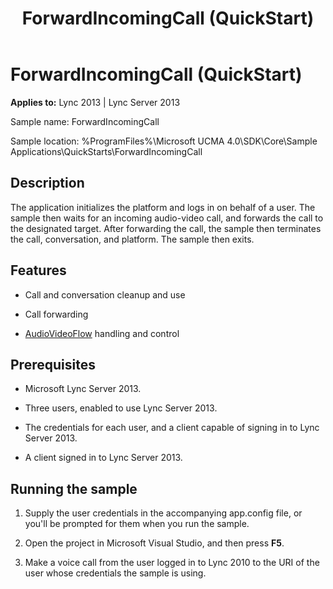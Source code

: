 ﻿---
title: ForwardIncomingCall (QuickStart)
TOCTitle: ForwardIncomingCall (QuickStart)
ms:assetid: 33f4303f-c3dc-47e5-b44e-3edfeb666a5e
ms:mtpsurl: https://msdn.microsoft.com/library/Dn454826(v=office.15)
ms:contentKeyID: 57103695
ms.date: 07/25/2014
mtps_version: v=office.15
---

# ForwardIncomingCall (QuickStart)


**Applies to:** Lync 2013 | Lync Server 2013

  

Sample name: ForwardIncomingCall

Sample location: %ProgramFiles%\\Microsoft UCMA 4.0\\SDK\\Core\\Sample Applications\\QuickStarts\\ForwardIncomingCall

## Description

The application initializes the platform and logs in on behalf of a user. The sample then waits for an incoming audio-video call, and forwards the call to the designated target. After forwarding the call, the sample then terminates the call, conversation, and platform. The sample then exits.

## Features

  - Call and conversation cleanup and use

  - Call forwarding

  - [AudioVideoFlow](https://msdn.microsoft.com/library/hh383533\(v=office.15\)) handling and control

## Prerequisites

  - Microsoft Lync Server 2013.

  - Three users, enabled to use Lync Server 2013.

  - The credentials for each user, and a client capable of signing in to Lync Server 2013.

  - A client signed in to Lync Server 2013.

## Running the sample

1.  Supply the user credentials in the accompanying app.config file, or you'll be prompted for them when you run the sample.

2.  Open the project in Microsoft Visual Studio, and then press **F5**.

3.  Make a voice call from the user logged in to Lync 2010 to the URI of the user whose credentials the sample is using.

